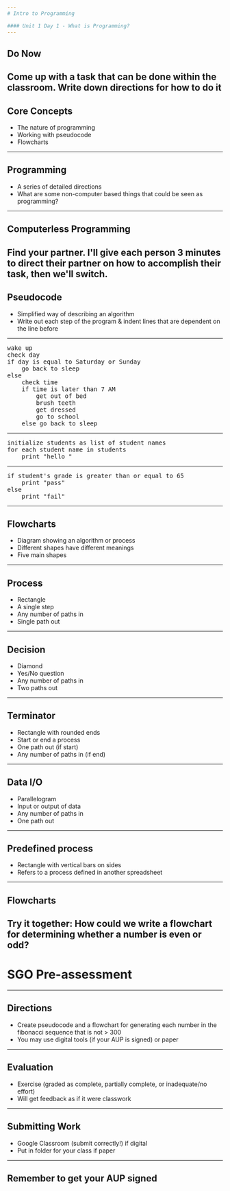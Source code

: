 ```yaml
---
# Intro to Programming

#### Unit 1 Day 1 - What is Programming?
---
```

## Do Now

Come up with a task that can be done within the classroom. Write down directions for how to do it
---
## Core Concepts

* The nature of programming
* Working with pseudocode
* Flowcharts
---
## Programming

* A series of detailed directions
* What are some non-computer based things that could be seen as programming?
---
## Computerless Programming

Find your partner. I'll give each person 3 minutes to direct their partner on how to accomplish their task, then we'll switch.
---
## Pseudocode

* Simplified way of describing an algorithm
* Write out each step of the program & indent lines that are dependent on the line before
---
<pre>
wake up
check day
if day is equal to Saturday or Sunday
    go back to sleep
else
    check time
    if time is later than 7 AM
        get out of bed
        brush teeth
        get dressed
        go to school
    else go back to sleep
</pre>
---
<pre>
initialize students as list of student names
for each student name in students
    print "hello <student name>"
</pre>
---
<pre>
if student's grade is greater than or equal to 65
    print "pass"
else
    print "fail"
</pre>
---
## Flowcharts

* Diagram showing an algorithm or process
* Different shapes have different meanings
* Five main shapes
---
## Process

* Rectangle
* A single step
* Any number of paths in
* Single path out
---
## Decision

* Diamond
* Yes/No question
* Any number of paths in
* Two paths out
---
## Terminator

* Rectangle with rounded ends
* Start or end a process
* One path out (if start)
* Any number of paths in (if end)
---
## Data I/O

* Parallelogram
* Input or output of data
* Any number of paths in
* One path out
---
## Predefined process

* Rectangle with vertical bars on sides
* Refers to a process defined in another spreadsheet
---
## Flowcharts

Try it together: How could we write a flowchart for determining whether a number is even or odd?
---
# SGO Pre-assessment
---
## Directions

* Create pseudocode and a flowchart for generating each number in the fibonacci sequence that is not > 300
* You may use digital tools (if your AUP is signed) or paper
---
## Evaluation

* Exercise (graded as complete, partially complete, or inadequate/no effort)
* Will get feedback as if it were classwork
---
## Submitting Work

* Google Classroom (submit correctly!) if digital
* Put in folder for your class if paper
---
## Remember to get your AUP signed
